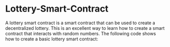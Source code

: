 # Lottery-Smart-Contract
A lottery smart contract is a smart contract that can be used to create a decentralized lottery. This is an excellent way to learn how to create a smart contract that interacts with random numbers. The following code shows how to create a basic lottery smart contract:
